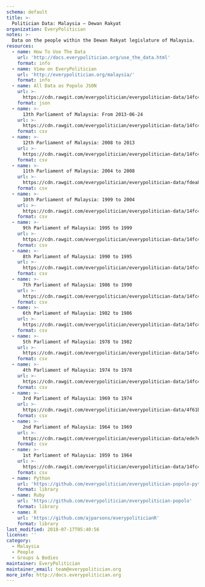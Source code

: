 ```yaml
---
schema: default
title: >-
  Politician Data: Malaysia — Dewan Rakyat
organization: EveryPolitician
notes: >-
  Data on the people within the Dewan Rakyat legislature of Malaysia.
resources:
  - name: How To Use The Data
    url: 'http://docs.everypolitician.org/use_the_data.html'
    format: info
  - name: View on EveryPolitician
    url: 'http://everypolitician.org/malaysia/'
    format: info
  - name: All Data as Popolo JSON
    url: >-
      https://cdn.rawgit.com/everypolitician/everypolitician-data/14fc425f2a0d04bdcd031c08ec235fd1cccec640/data/Malaysia/Dewan_Rakyat/ep-popolo-v1.0.json
    format: json
  - name: >-
      13th Parliament of Malaysia: From 2013-06-24
    url: >-
      https://cdn.rawgit.com/everypolitician/everypolitician-data/14fc425f2a0d04bdcd031c08ec235fd1cccec640/data/Malaysia/Dewan_Rakyat/term-13.csv
    format: csv
  - name: >-
      12th Parliament of Malaysia: 2008 to 2013
    url: >-
      https://cdn.rawgit.com/everypolitician/everypolitician-data/14fc425f2a0d04bdcd031c08ec235fd1cccec640/data/Malaysia/Dewan_Rakyat/term-12.csv
    format: csv
  - name: >-
      11th Parliament of Malaysia: 2004 to 2008
    url: >-
      https://cdn.rawgit.com/everypolitician/everypolitician-data/fdea832b2efeeb6123eeb0c3733fba768a89abe2/data/Malaysia/Dewan_Rakyat/term-11.csv
    format: csv
  - name: >-
      10th Parliament of Malaysia: 1999 to 2004
    url: >-
      https://cdn.rawgit.com/everypolitician/everypolitician-data/14fc425f2a0d04bdcd031c08ec235fd1cccec640/data/Malaysia/Dewan_Rakyat/term-10.csv
    format: csv
  - name: >-
      9th Parliament of Malaysia: 1995 to 1999
    url: >-
      https://cdn.rawgit.com/everypolitician/everypolitician-data/14fc425f2a0d04bdcd031c08ec235fd1cccec640/data/Malaysia/Dewan_Rakyat/term-9.csv
    format: csv
  - name: >-
      8th Parliament of Malaysia: 1990 to 1995
    url: >-
      https://cdn.rawgit.com/everypolitician/everypolitician-data/14fc425f2a0d04bdcd031c08ec235fd1cccec640/data/Malaysia/Dewan_Rakyat/term-8.csv
    format: csv
  - name: >-
      7th Parliament of Malaysia: 1986 to 1990
    url: >-
      https://cdn.rawgit.com/everypolitician/everypolitician-data/14fc425f2a0d04bdcd031c08ec235fd1cccec640/data/Malaysia/Dewan_Rakyat/term-7.csv
    format: csv
  - name: >-
      6th Parliament of Malaysia: 1982 to 1986
    url: >-
      https://cdn.rawgit.com/everypolitician/everypolitician-data/14fc425f2a0d04bdcd031c08ec235fd1cccec640/data/Malaysia/Dewan_Rakyat/term-6.csv
    format: csv
  - name: >-
      5th Parliament of Malaysia: 1978 to 1982
    url: >-
      https://cdn.rawgit.com/everypolitician/everypolitician-data/14fc425f2a0d04bdcd031c08ec235fd1cccec640/data/Malaysia/Dewan_Rakyat/term-5.csv
    format: csv
  - name: >-
      4th Parliament of Malaysia: 1974 to 1978
    url: >-
      https://cdn.rawgit.com/everypolitician/everypolitician-data/14fc425f2a0d04bdcd031c08ec235fd1cccec640/data/Malaysia/Dewan_Rakyat/term-4.csv
    format: csv
  - name: >-
      3rd Parliament of Malaysia: 1969 to 1974
    url: >-
      https://cdn.rawgit.com/everypolitician/everypolitician-data/4f61b195fc1be9858fa5d50e0fd6e594bce65849/data/Malaysia/Dewan_Rakyat/term-3.csv
    format: csv
  - name: >-
      2nd Parliament of Malaysia: 1964 to 1969
    url: >-
      https://cdn.rawgit.com/everypolitician/everypolitician-data/ede7e49feceb2f1bd9cf3e5df69fa8e53f400a34/data/Malaysia/Dewan_Rakyat/term-2.csv
    format: csv
  - name: >-
      1st Parliament of Malaysia: 1959 to 1964
    url: >-
      https://cdn.rawgit.com/everypolitician/everypolitician-data/14fc425f2a0d04bdcd031c08ec235fd1cccec640/data/Malaysia/Dewan_Rakyat/term-1.csv
    format: csv
  - name: Python
    url: 'https://github.com/everypolitician/everypolitician-popolo-python'
    format: library
  - name: Ruby
    url: 'https://github.com/everypolitician/everypolitician-popolo'
    format: library
  - name: R
    url: 'https://github.com/ajparsons/everypoliticianR'
    format: library
last_modified: 2018-07-17T05:40:56
license: ''
category:
  - Malaysia
  - People
  - Groups & Bodies
maintainer: EveryPolitician
maintainer_email: team@everypolitician.org
more_info: http://docs.everypolitician.org
---
```

